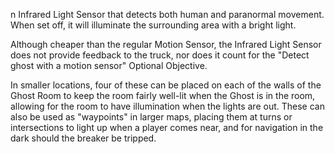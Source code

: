 n Infrared Light Sensor that detects both human and paranormal movement. When set off, it will illuminate the surrounding area with a bright light.

Although cheaper than the regular Motion Sensor, the Infrared Light Sensor does not provide feedback to the truck, nor does it count for the "Detect ghost with a motion sensor" Optional Objective.


In smaller locations, four of these can be placed on each of the walls of the Ghost Room to keep the room fairly well-lit when the Ghost is in the room, allowing for the room to have illumination when the lights are out. These can also be used as "waypoints" in larger maps, placing them at turns or intersections to light up when a player comes near, and for navigation in the dark should the breaker be tripped.
